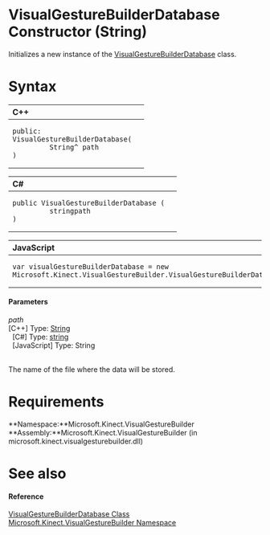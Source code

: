 VisualGestureBuilderDatabase Constructor (String)  
=================================================  

Initializes a new instance of the [VisualGestureBuilderDatabase](../../VisualGestureBuilderData.md) class. <span id="syntaxSection"></span>

Syntax  
======  

<table>
<colgroup>
<col width="100%" />
</colgroup>
<thead>
<tr class="header">
<th align="left">C++</th>
</tr>
</thead>
<tbody>
<tr class="odd">
<td align="left"><pre><code>public:  
VisualGestureBuilderDatabase(  
         String^ path  
)</code></pre></td>
</tr>
</tbody>
</table>

<table>
<colgroup>
<col width="100%" />
</colgroup>
<thead>
<tr class="header">
<th align="left">C#</th>
</tr>
</thead>
<tbody>
<tr class="odd">
<td align="left"><pre><code>public VisualGestureBuilderDatabase (  
         stringpath  
)</code></pre></td>
</tr>
</tbody>
</table>

<table>
<colgroup>
<col width="100%" />
</colgroup>
<thead>
<tr class="header">
<th align="left">JavaScript</th>
</tr>
</thead>
<tbody>
<tr class="odd">
<td align="left"><pre><code>var visualGestureBuilderDatabase = new Microsoft.Kinect.VisualGestureBuilder.VisualGestureBuilderDatabase(path);</code></pre></td>
</tr>
</tbody>
</table>

<span id="ID4EK"></span>
#### Parameters  

*path*    
[C++] Type: [String](http://msdn.microsoft.com/en-us/library/hh755812.aspx)  
  [C\#] Type: [string](http://msdn.microsoft.com/en-us/library/system.string.aspx)  
  [JavaScript] Type: String  
   

The name of the file where the data will be stored.  

<span id="requirements"></span>

Requirements  
============  

**Namespace:**Microsoft.Kinect.VisualGestureBuilder  
**Assembly:**Microsoft.Kinect.VisualGestureBuilder (in microsoft.kinect.visualgesturebuilder.dll)  

<span id="ID4EBB"></span>

See also  
========  

<span id="ID4EDB"></span>
#### Reference  

[VisualGestureBuilderDatabase Class](../../VisualGestureBuilderData.md)  
 [Microsoft.Kinect.VisualGestureBuilder Namespace](../../../Kinect.VisualGestureBuil.md)  



<!--Please do not edit the data in the comment block below.-->
<!--
TOCTitle : VisualGestureBuilderDatabase Constructor (String)
RLTitle : VisualGestureBuilderDatabase Constructor (String)
KeywordA : M:Microsoft.Kinect.VisualGestureBuilder.VisualGestureBuilderDatabase.#ctor(System.String)
AssetID : M:Microsoft.Kinect.VisualGestureBuilder.VisualGestureBuilderDatabase.#ctor(System.String)
Locale : en-us
CommunityContent : 1
APIType : Managed
APILocation : microsoft.kinect.visualgesturebuilder.dll
APIName : Microsoft.Kinect.VisualGestureBuilder.VisualGestureBuilderDatabase
TargetOS : Windows
TopicType : kbSyntax
DevLang : VB
DevLang : CSharp
DevLang : JavaScript
DevLang : C++
DocSet : K4Wv2
ProjType : K4Wv2Proj
Technology : Kinect for Windows
Product : Kinect for Windows SDK v2
productversion : 20
-->
